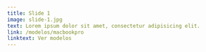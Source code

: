```yaml
---
title: Slide 1
image: slide-1.jpg
text: Lorem ipsum dolor sit amet, consectetur adipisicing elit.
link: /modelos/macbookpro
linktext: Ver modelos
---
```

